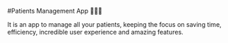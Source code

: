 #Patients Management App 🤖👨‍💻

It is an app to manage all your patients, keeping the focus on saving time, efficiency, incredible user experience and amazing features.
